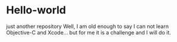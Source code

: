 # Hello-world
just another repository
Well, I am old enough to say I can not learn Objective-C and Xcode... but for me it is a challenge and I will do it.

